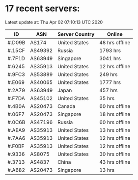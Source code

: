 # 17 recent servers:

Latest update at: Thu Apr 02 07:10:13 UTC 2020

| ID | ASN | Server Country | Online |
| -- | --- | -------------- | ------ |
| #.D09B | AS174 | United States | 48 hrs offline |
| #.15CF | AS49392 | Russia | 1793 hrs |
| #.7F1D | AS63949 | Singapore | 3041 hrs |
| #.6245 | AS35913 | United States | 12 hrs offline |
| #.9FC3 | AS53889 | United States | 249 hrs |
| #.E069 | AS40065 | United States | 1777 hrs |
| #.2A79 | AS63949 | Japan | 457 hrs |
| #.F7DA | AS45102 | United States | 35 hrs |
| #.4B0A | AS20473 | Canada | 60 hrs offline |
| #.06F7 | AS20473 | Singapore | 18 hrs offline |
| #.0C6B | AS47196 | Russia | 60 hrs offline |
| #.AEA9 | AS35913 | United States | 13 hrs offline |
| #.7AA6 | AS35913 | United States | 12 hrs offline |
| #.F0BF | AS35913 | United States | 12 hrs offline |
| #.9336 | AS8075 | United States | 30 hrs offline |
| #.3713 | AS4837 | China | 43 hrs offline |
| #.A682 | AS20473 | Singapore | 13 hrs |

